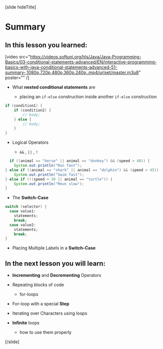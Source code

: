 [slide hideTitle]
# Summary

## In this lesson you learned: 

[video src="https://videos.softuni.org/hls/Java/Java-Programming-Basics/03-conditional-statements-advanced/EN/interactive-programming-basics-with-java-conditional-statements-advanced-51-summary-,1080p,720p,480p,360p,240p,.mp4/urlset/master.m3u8" poster="" /]

- What **nested conditional statements** are 

  * placing an `if-else` construction inside another `if-else` construction


```java
if (condition1) {
    if (condition2) {
        // body; 
    } else {
        // body;
    }
}
```

- Logical Operators  

  *  `&&` , `||` , `!`

``` java
  if ((animal == "horse" || animal == "donkey") && (speed > 40)) {
    System.out.println("Run fast");
} else if ((animal == "shark" || animal == "dolphin") && (speed > 45)) {
    System.out.println("Swim fast");
} else if (!(speed > 30 || animal == "turtle")) {
    System.out.println("Move slow");
}
```

- The **Switch-Case**

```java
switch (selector) {
  case value1:
    statements;
    break;
  case value2:
    statements;
    break;
}
```

  * Placing Multiple Labels in a **Switch-Case**

## In the next lesson you will learn:

- **Incrementing** and **Decrementing** Operators

- Repeating blocks of code

  * for-loops

- For-loop with a special **Step**

- Iterating over Characters using loops

- **Infinite** loops

  * how to use them properly


[/slide]
